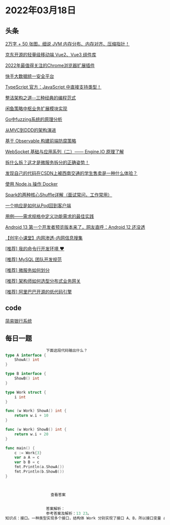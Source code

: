 # 2022年03月18日
## 头条
[2万字 + 50 张图，细说 JVM 内存分布、内存对齐、压缩指针！](https://toutiao.io/k/02whm5c)

[京东开源的轻量级移动端 Vue2、Vue3 组件库](https://toutiao.io/k/8rp1seo)

[2022年最值得关注的Chrome浏览器扩展插件](https://toutiao.io/k/lz60fko)

[快手大数据统一安全平台](https://toutiao.io/k/s3vru8f)

[TypeScript 官方：JavaScript 中直接支持类型！](https://toutiao.io/k/xnrgzre)

[整洁架构之道--三种经典的编程范式](https://toutiao.io/k/1w9oinl)

[闲鱼策略中枢业务扩展模块实现](https://toutiao.io/k/fdv54qp)

[Go中fuzzing系统的原理分析](https://toutiao.io/k/24y6zey)

[从MVC到DDD的架构演进](https://toutiao.io/k/oajqbhj)

[基于 Observable 构建前端防腐策略](https://toutiao.io/k/6xh9zlw)

[WebSocket 基础与应用系列（二）—— Engine.IO 原理了解](https://toutiao.io/k/onjjwlz)

[拆什么拆？这才是微服务拆分的正确姿势！](https://toutiao.io/k/drjcj2u)

[发现自己的代码在CSDN上被西南交通的学生售卖是一种什么体验？](https://toutiao.io/k/23zcakb)

[使用 Node.js 操作 Docker](https://toutiao.io/k/al73et4)

[Spark的两种核心Shuffle详解（面试常问，工作常用）](https://toutiao.io/k/e2j5m1u)

[一个响应是如何从Pod回到客户端](https://toutiao.io/k/4morqbg)

[用例——需求规格中定义功能需求的最佳实践](https://toutiao.io/k/q2hc2v5)

[Android 13 第一个开发者预览版本来了，网友直呼：Android 12 还没透](https://toutiao.io/k/6mcniy8)

[【创宇小课堂】内网渗透-内网信息搜集](https://toutiao.io/k/lk39stl)

[[推荐] 我的命令行开发环境 ❤️](https://toutiao.io/k/hjda293)

[[推荐] MySQL 团队开发规范](https://toutiao.io/k/qjooigy)

[[推荐] 微服务如何划分](https://toutiao.io/k/f4vabj7)

[[推荐] 架构师如何选型分布式业务网关](https://toutiao.io/k/enmg99d)

[[推荐] 阿里巴巴开源的低代码引擎](https://toutiao.io/k/gsosp6w)



## code
[简易银行系统](https://leetcode-cn.com/problems/simple-bank-system)



## 每日一题
```go
                  下面这段代码输出什么？
type A interface {
	ShowA() int
}

type B interface {
	ShowB() int
}

type Work struct {
	i int
}

func (w Work) ShowA() int {
	return w.i + 10
}

func (w Work) ShowB() int {
	return w.i + 20
}

func main() {
	c := Work{3}
	var a A = c
	var b B = c
	fmt.Println(a.ShowA())
	fmt.Println(b.ShowB())
}


                  
                    查看答案
                  
                
                  答案解析：
                  参考答案及解析：13 23。
知识点：接口。一种类型实现多个接口，结构体 Work 分别实现了接口 A、B，所以接口变量 a、b 调用各自的方法 ShowA() 和 ShowB()，输出 13、23。

                
```

